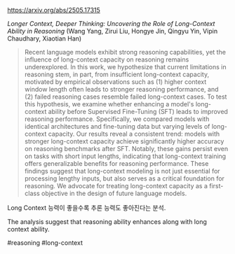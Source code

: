 https://arxiv.org/abs/2505.17315

*Longer Context, Deeper Thinking: Uncovering the Role of Long-Context Ability in Reasoning* (Wang Yang, Zirui Liu, Hongye Jin, Qingyu Yin, Vipin Chaudhary, Xiaotian Han)

> Recent language models exhibit strong reasoning capabilities, yet the influence of long-context capacity on reasoning remains underexplored. In this work, we hypothesize that current limitations in reasoning stem, in part, from insufficient long-context capacity, motivated by empirical observations such as (1) higher context window length often leads to stronger reasoning performance, and (2) failed reasoning cases resemble failed long-context cases. To test this hypothesis, we examine whether enhancing a model's long-context ability before Supervised Fine-Tuning (SFT) leads to improved reasoning performance. Specifically, we compared models with identical architectures and fine-tuning data but varying levels of long-context capacity. Our results reveal a consistent trend: models with stronger long-context capacity achieve significantly higher accuracy on reasoning benchmarks after SFT. Notably, these gains persist even on tasks with short input lengths, indicating that long-context training offers generalizable benefits for reasoning performance. These findings suggest that long-context modeling is not just essential for processing lengthy inputs, but also serves as a critical foundation for reasoning. We advocate for treating long-context capacity as a first-class objective in the design of future language models.

Long Context 능력이 좋을수록 추론 능력도 좋아진다는 분석.

<english>
The analysis suggest that reasoning ability enhances along with long context ability.
</english>

#reasoning #long-context 
